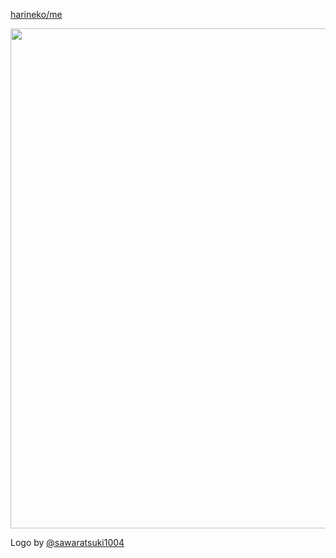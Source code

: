 [harineko/me](https://harineko0.github.io/me/)

<p float="middle">
  <img src="https://github.com/SAWARATSUKI/KawaiiLogos/blob/main/IamSeries/IamProgrammer!.png?raw=true" width=800/>
</p>

Logo by [@sawaratsuki1004](https://twitter.com/sawaratsuki1004)
